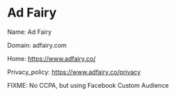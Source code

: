 # Ad Fairy

Name: Ad Fairy

Domain: adfairy.com

Home: https://www.adfairy.co/

Privacy_policy: https://www.adfairy.co/privacy

FIXME: No CCPA, but using Facebook Custom Audience

